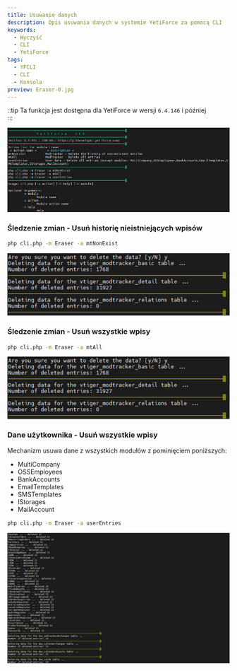 ```yaml
---
title: Usuwanie danych
description: Opis usuwania danych w systemie YetiForce za pomocą CLI
keywords:
  - Wyczyść
  - CLI
  - YetiForce
tags:
  - YFCLI
  - CLI
  - Konsola
preview: Eraser-0.jpg
---
```


::tip Ta funkcja jest dostępna dla YetiForce w wersji `6.4.146` i później  
:::

![Eraser CLI](Eraser-0.jpg)

### Śledzenie zmian - Usuń historię nieistniejących wpisów

```bash
php cli.php -m Eraser -a mtNonExist
```

![Eraser CLI](Eraser-1.jpg)

### Śledzenie zmian - Usuń wszystkie wpisy

```bash
php cli.php -m Eraser -a mtAll
```

![Eraser CLI](Eraser-1.jpg)

### Dane użytkownika - Usuń wszystkie wpisy

Mechanizm usuwa dane z wszystkich modułów z pominięciem poniższych:

- MultiCompany
- OSSEmployees
- BankAccounts
- EmailTemplates
- SMSTemplates
- IStorages
- MailAccount

```bash
php cli.php -m Eraser -a userEntries
```

![Eraser CLI](Eraser-2.jpg)
